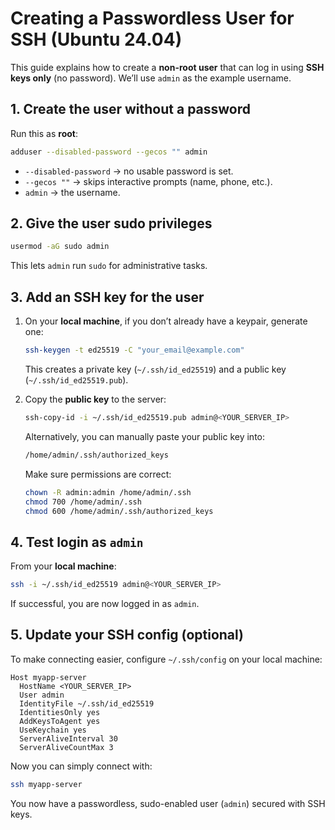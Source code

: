 # Creating a Passwordless User for SSH (Ubuntu 24.04)

This guide explains how to create a **non-root user** that can log in using **SSH keys only** (no password).
We’ll use `admin` as the example username.

## 1. Create the user without a password

Run this as **root**:

```bash
adduser --disabled-password --gecos "" admin
```

* `--disabled-password` → no usable password is set.
* `--gecos ""` → skips interactive prompts (name, phone, etc.).
* `admin` → the username.

## 2. Give the user sudo privileges

```bash
usermod -aG sudo admin
```

This lets `admin` run `sudo` for administrative tasks.

## 3. Add an SSH key for the user

1. On your **local machine**, if you don’t already have a keypair, generate one:

   ```bash
   ssh-keygen -t ed25519 -C "your_email@example.com"
   ```

   This creates a private key (`~/.ssh/id_ed25519`) and a public key (`~/.ssh/id_ed25519.pub`).

2. Copy the **public key** to the server:

   ```bash
   ssh-copy-id -i ~/.ssh/id_ed25519.pub admin@<YOUR_SERVER_IP>
   ```

   Alternatively, you can manually paste your public key into:

   ```bash
   /home/admin/.ssh/authorized_keys
   ```

   Make sure permissions are correct:

   ```bash
   chown -R admin:admin /home/admin/.ssh
   chmod 700 /home/admin/.ssh
   chmod 600 /home/admin/.ssh/authorized_keys
   ```

## 4. Test login as `admin`

From your **local machine**:

```bash
ssh -i ~/.ssh/id_ed25519 admin@<YOUR_SERVER_IP>
```

If successful, you are now logged in as `admin`.

## 5. Update your SSH config (optional)

To make connecting easier, configure `~/.ssh/config` on your local machine:

```sshconfig
Host myapp-server
  HostName <YOUR_SERVER_IP>
  User admin
  IdentityFile ~/.ssh/id_ed25519
  IdentitiesOnly yes
  AddKeysToAgent yes
  UseKeychain yes
  ServerAliveInterval 30
  ServerAliveCountMax 3
```

Now you can simply connect with:

```bash
ssh myapp-server
```

You now have a passwordless, sudo-enabled user (`admin`) secured with SSH keys.
